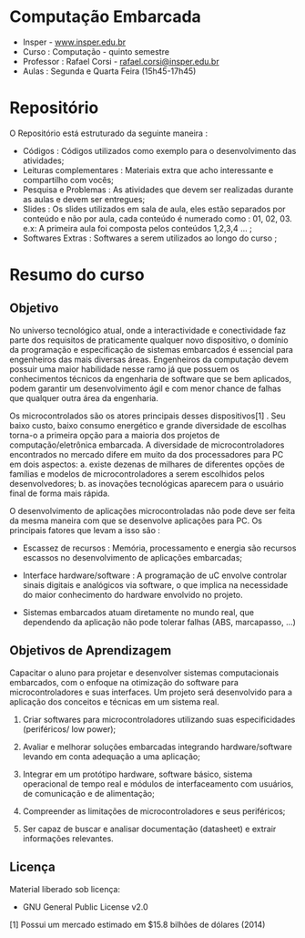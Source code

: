 Computação Embarcada
==================
* Insper - www.insper.edu.br 
* Curso     : Computação - quinto semestre 
* Professor : Rafael Corsi - rafael.corsi@insper.edu.br
* Aulas     : Segunda e Quarta Feira (15h45-17h45)

# Repositório 
O Repositório está estruturado da seguinte maneira :

- Códigos : Códigos utilizados como exemplo para o desenvolvimento das atividades;
- Leituras complementares : Materiais extra que acho interessante e compartilho com vocês;
- Pesquisa e Problemas : As atividades que devem ser realizadas durante as aulas e devem ser entregues;
- Slides : Os slides utilizados em sala de aula, eles estão separados por conteúdo e não por aula, cada conteúdo é numerado como : 01, 02, 03. e.x: A primeira aula foi composta pelos conteúdos 1,2,3,4 ... ;
- Softwares Extras : Softwares a serem utilizados ao longo do curso ;

# Resumo do curso

## Objetivo

No universo tecnológico atual, onde a interactividade e conectividade faz parte dos requisitos de praticamente qualquer novo dispositivo, o domínio da programação e especificação de sistemas embarcados é essencial para engenheiros das mais diversas áreas. Engenheiros da computação devem possuir uma maior habilidade nesse ramo já que possuem os conhecimentos técnicos da engenharia de software que se bem aplicados, podem garantir um desenvolvimento ágil e com menor chance de falhas que qualquer outra área da engenharia.

Os microcontrolados são os atores principais desses dispositivos[1] . Seu baixo custo, baixo consumo energético e grande diversidade de escolhas torna-o a primeira opção para a maioria dos projetos de computação/eletrônica embarcada. A diversidade de microcontroladores encontrados no mercado difere em muito da dos processadores para PC em dois aspectos: a. existe dezenas de milhares de diferentes opções de famílias e modelos de microcontroladores a serem escolhidos pelos desenvolvedores; b. as inovações tecnológicas aparecem para o usuário final de forma mais rápida.

O desenvolvimento de aplicações microcontroladas não pode deve ser feita da mesma maneira com que se desenvolve aplicações para PC. Os principais fatores que levam a isso são :

-   Escassez de recursos : Memória, processamento e energia são recursos escassos no desenvolvimento de aplicações embarcadas;

-   Interface hardware/software : A programação de uC envolve controlar sinais digitais e analógicos via software, o que implica na necessidade do maior conhecimento do hardware envolvido no projeto.

-   Sistemas embarcados atuam diretamente no mundo real, que dependendo da aplicação não pode tolerar falhas (ABS, marcapasso, …)

## Objetivos de Aprendizagem


Capacitar o aluno para projetar e desenvolver sistemas computacionais embarcados, com o enfoque na otimização do software para microcontroladores e suas interfaces. Um projeto será desenvolvido para a aplicação dos conceitos e técnicas em um sistema real.

1.  Criar softwares para microcontroladores utilizando suas especificidades (periféricos/ low power);

2.  Avaliar e melhorar soluções embarcadas integrando hardware/software levando em conta adequação a uma aplicação;

3.  Integrar em um protótipo hardware, software básico, sistema operacional de tempo real e módulos de interfaceamento com usuários, de comunicação e de alimentação;

4.  Compreender as limitações de microcontroladores e seus periféricos;

5.  Ser capaz de buscar e analisar documentação (datasheet) e extrair informações relevantes.

## Licença
Material liberado sob licença:
 * GNU General Public License v2.0


[1] Possui um mercado estimado em $15.8 bilhões de dólares (2014)

